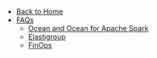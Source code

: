 <!-- Table of Contents -->

- <a href="/" class="sidebar-home"><i data-feather="arrow-left" class="sidebar-back-icon"></i>Back to Home</a>
- [FAQs](faqs/)
  - [Ocean and Ocean for Apache Spark](administration/release-notes-core/)
  - [Elastigroup](faqs/faqs-eg)
  - [FinOps](faqs/faqs-finops)
